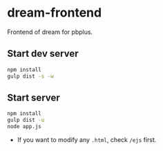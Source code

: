 # dream-frontend
Frontend of dream for pbplus.

## Start dev server ##
```sh
npm install
gulp dist -s -w
```

## Start server ###
```sh
npm install
gulp dist -u
node app.js
```

* If you want to modify any `.html`, check `/ejs` first. 
